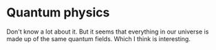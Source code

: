 # Quantum physics

Don't know a lot about it. But it seems that everything in our universe is made up of the same quantum fields. Which I think is interesting.